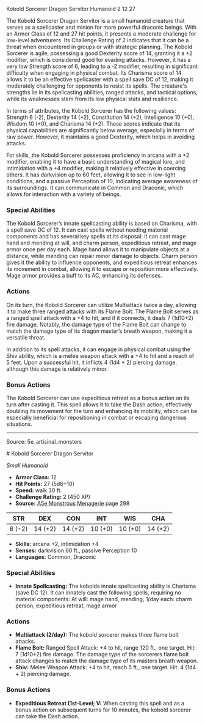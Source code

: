 <MonsterName/>Kobold Sorcerer Dragon Servitor</MonsterName>
<CreatureType/>Humanoid</CreatureType>
<CR/>2</CR>
<AC/>12</AC>
<HP/>27</HP>
<summary>The Kobold Sorcerer Dragon Servitor is a small humanoid creature that serves as a spellcaster and minion for more powerful draconic beings. With an Armor Class of 12 and 27 hit points, it presents a moderate challenge for low-level adventurers. Its Challenge Rating of 2 indicates that it can be a threat when encountered in groups or with strategic planning. The Kobold Sorcerer is agile, possessing a good Dexterity score of 14, granting it a +2 modifier, which is considered good for evading attacks. However, it has a very low Strength score of 6, leading to a -2 modifier, resulting in significant difficulty when engaging in physical combat. Its Charisma score of 14 allows it to be an effective spellcaster with a spell save DC of 12, making it moderately challenging for opponents to resist its spells. The creature's strengths lie in its spellcasting abilities, ranged attacks, and tactical options, while its weaknesses stem from its low physical stats and resilience.</summary>

<detail>

In terms of attributes, the Kobold Sorcerer has the following values: Strength 6 (-2), Dexterity 14 (+2), Constitution 14 (+2), Intelligence 10 (+0), Wisdom 10 (+0), and Charisma 14 (+2). These scores indicate that its physical capabilities are significantly below average, especially in terms of raw power. However, it maintains a good Dexterity, which helps in avoiding attacks.

For skills, the Kobold Sorcerer possesses proficiency in arcana with a +2 modifier, enabling it to have a basic understanding of magical lore, and intimidation with a +4 modifier, making it relatively effective in coercing others. It has darkvision up to 60 feet, allowing it to see in low-light conditions, and a passive Perception of 10, indicating average awareness of its surroundings. It can communicate in Common and Draconic, which allows for interaction with a variety of beings.

### Special Abilities

The Kobold Sorcerer’s innate spellcasting ability is based on Charisma, with a spell save DC of 12. It can cast spells without needing material components and has several key spells at its disposal: it can cast mage hand and mending at will, and charm person, expeditious retreat, and mage armor once per day each. Mage hand allows it to manipulate objects at a distance, while mending can repair minor damage to objects. Charm person gives it the ability to influence opponents, and expeditious retreat enhances its movement in combat, allowing it to escape or reposition more effectively. Mage armor provides a buff to its AC, enhancing its defenses.

### Actions

On its turn, the Kobold Sorcerer can utilize Multiattack twice a day, allowing it to make three ranged attacks with its Flame Bolt. The Flame Bolt serves as a ranged spell attack with a +4 to hit, and if it connects, it deals 7 (1d10+2) fire damage. Notably, the damage type of the Flame Bolt can change to match the damage type of its dragon master’s breath weapon, making it a versatile threat. 

In addition to its spell attacks, it can engage in physical combat using the Shiv ability, which is a melee weapon attack with a +4 to hit and a reach of 5 feet. Upon a successful hit, it inflicts 4 (1d4 + 2) piercing damage, although this damage is relatively minor.

### Bonus Actions

The Kobold Sorcerer can use expeditious retreat as a bonus action on its turn after casting it. This spell allows it to take the Dash action, effectively doubling its movement for the turn and enhancing its mobility, which can be especially beneficial for repositioning in combat or escaping dangerous situations.</detail>



---

Source: 5e_artisinal_monsters

<statblock>
# Kobold Sorcerer Dragon Servitor

*Small* *Humanoid*

- **Armor Class:** 12
- **Hit Points:** 27 (5d6+10)
- **Speed:** walk 30 ft.
- **Challenge Rating:** 2 (450 XP)
- **Source:** [A5e Monstrous Menagerie](https://enpublishingrpg.com/products/level-up-monstrous-menagerie-a5e) page 298

| STR | DEX | CON | INT | WIS | CHA |
| --- | --- | --- | --- | --- | --- |
| 6 (-2) | 14 (+2) | 14 (+2) | 10 (+0) | 10 (+0) | 14 (+2) |

- **Skills:** arcana +2, intimidation +4
- **Senses:** darkvision 60 ft., passive Perception 10
- **Languages:** Common, Draconic

### Special Abilities

- **Innate Spellcasting:** The kobolds innate spellcasting ability is Charisma (save DC 12). It can innately cast the following spells, requiring no material components: At will: mage hand, mending, 1/day each: charm person, expeditious retreat, mage armor

### Actions

- **Multiattack (2/day):** The kobold sorcerer makes three flame bolt attacks.
- **Flame Bolt:** Ranged Spell Attack: +4 to hit, range 120 ft., one target. Hit: 7 (1d10+2) fire damage. The damage type of the sorcerers flame bolt attack changes to match the damage type of its masters breath weapon.
- **Shiv:** Melee Weapon Attack: +4 to hit, reach 5 ft., one target. Hit: 4 (1d4 + 2) piercing damage.

### Bonus Actions

- **Expeditious Retreat (1st-Level; V:** When casting this spell and as a bonus action on subsequent turns for 10 minutes, the kobold sorcerer can take the Dash action.


</statblock>


